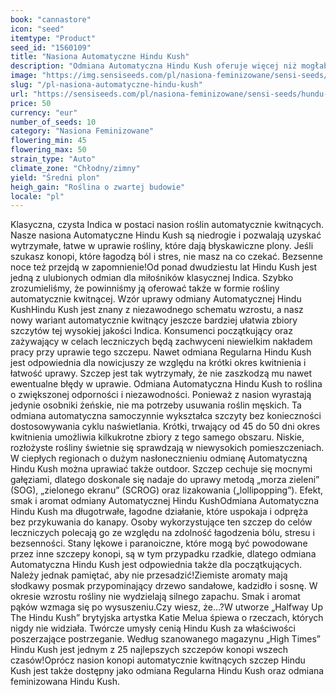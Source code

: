 ```yaml
---
book: "cannastore"
icon: "seed"
itemtype: "Product"
seed_id: "1560109"
title: "Nasiona Automatyczne Hindu Kush"
description: "Odmiana Automatyczna Hindu Kush oferuje więcej niż mogłaby to sugerować niska cena. Jest łatwa w uprawie, wytrzymała i zapewnia długotrwały, łagodny efekt."
image: "https://img.sensiseeds.com/pl/nasiona-feminizowane/sensi-seeds/hundu-kush-autoflowering-image.png"
slug: "/pl-nasiona-automatyczne-hindu-kush"
url: "https://sensiseeds.com/pl/nasiona-feminizowane/sensi-seeds/hundu-kush-autoflowering?a_aid=cannastore"
price: 50
currency: "eur"
number_of_seeds: 10
category: "Nasiona Feminizowane"
flowering_min: 45
flowering_max: 50
strain_type: "Auto"
climate_zone: "Chłodny/zimny"
yield: "Średni plon"
heigh_gain: "Roślina o zwartej budowie"
locale: "pl"
---
```

Klasyczna, czysta Indica w postaci nasion roślin automatycznie kwitnących. Nasze nasiona Automatyczne Hindu Kush są niedrogie i pozwalają uzyskać wytrzymałe, łatwe w uprawie rośliny, które dają błyskawiczne plony. Jeśli szukasz konopi, które łagodzą ból i stres, nie masz na co czekać. Bezsenne noce też przejdą w zapomnienie!Od ponad dwudziestu lat Hindu Kush jest jedną z ulubionych odmian dla miłośników klasycznej Indica. Szybko zrozumieliśmy, że powinniśmy ją oferować także w formie rośliny automatycznie kwitnącej. Wzór uprawy odmiany Automatycznej Hindu KushHindu Kush jest znany z niezawodnego schematu wzrostu, a nasz nowy wariant automatycznie kwitnący jeszcze bardziej ułatwia zbiory szczytów tej wysokiej jakości Indica. Konsumenci początkujący oraz zażywający w celach leczniczych będą zachwyceni niewielkim nakładem pracy przy uprawie tego szczepu. Nawet odmiana Regularna Hindu Kush jest odpowiednia dla nowicjuszy ze względu na krótki okres kwitnienia i łatwość uprawy. Szczep jest tak wytrzymały, że nie zaszkodzą mu nawet ewentualne błędy w uprawie. Odmiana Automatyczna Hindu Kush to roślina o zwiększonej odporności i niezawodności. Ponieważ z nasion wyrastają jedynie osobniki żeńskie, nie ma potrzeby usuwania roślin męskich. Ta odmiana automatyczna samoczynnie wykształca szczyty bez konieczności dostosowywania cyklu naświetlania. Krótki, trwający od 45 do 50 dni okres kwitnienia umożliwia kilkukrotne zbiory z tego samego obszaru. Niskie, rozłożyste rośliny świetnie się sprawdzają w niewysokich pomieszczeniach. W ciepłych regionach o dużym nasłonecznieniu odmianę Automatyczną Hindu Kush można uprawiać także outdoor. Szczep cechuje się mocnymi gałęziami, dlatego doskonale się nadaje do uprawy metodą „morza zieleni” (SOG), „zielonego ekranu” (SCROG) oraz lizakowania („lollipopping”). Efekt, smak i aromat odmiany Automatycznej Hindu KushOdmiana Automatyczna Hindu Kush ma długotrwałe, łagodne działanie, które uspokaja i odpręża bez przykuwania do kanapy. Osoby wykorzystujące ten szczep do celów leczniczych polecają go ze względu na zdolność łagodzenia bólu, stresu i bezsenności. Stany lękowe i paranoiczne, które mogą być powodowane przez inne szczepy konopi, są w tym przypadku rzadkie, dlatego odmiana Automatyczna Hindu Kush jest odpowiednia także dla początkujących. Należy jednak pamiętać, aby nie przesadzić!Ziemiste aromaty mają słodkawy posmak przypominający drzewo sandałowe, kadzidło i sosnę. W okresie wzrostu rośliny nie wydzielają silnego zapachu. Smak i aromat pąków wzmaga się po wysuszeniu.Czy wiesz, że…?W utworze „Halfway Up The Hindu Kush” brytyjska artystka Katie Melua śpiewa o rzeczach, których nigdy nie widziała. Twórcze umysły cenią Hindu Kush za właściwości poszerzające postrzeganie. Według szanowanego magazynu „High Times” Hindu Kush jest jednym z 25 najlepszych szczepów konopi wszech czasów!Oprócz nasion konopi automatycznie kwitnących szczep Hindu Kush jest także dostępny jako odmiana Regularna Hindu Kush oraz odmiana feminizowana Hindu Kush.

